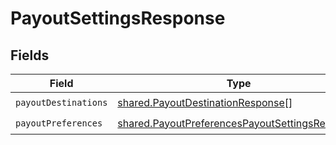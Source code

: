 # PayoutSettingsResponse


## Fields

| Field                                                                                                            | Type                                                                                                             | Required                                                                                                         | Description                                                                                                      |
| ---------------------------------------------------------------------------------------------------------------- | ---------------------------------------------------------------------------------------------------------------- | ---------------------------------------------------------------------------------------------------------------- | ---------------------------------------------------------------------------------------------------------------- |
| `payoutDestinations`                                                                                             | [shared.PayoutDestinationResponse](../../models/shared/payoutdestinationresponse.md)[]                           | :heavy_check_mark:                                                                                               | N/A                                                                                                              |
| `payoutPreferences`                                                                                              | [shared.PayoutPreferencesPayoutSettingsResponse](../../models/shared/payoutpreferencespayoutsettingsresponse.md) | :heavy_check_mark:                                                                                               | N/A                                                                                                              |